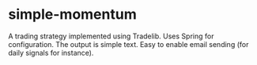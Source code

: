 # simple-momentum
A trading strategy implemented using Tradelib. Uses Spring for configuration. The output is simple text. Easy to enable email sending (for daily signals for instance).
